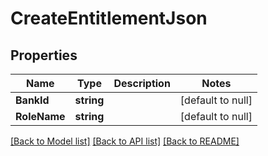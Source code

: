 # CreateEntitlementJson

## Properties
Name | Type | Description | Notes
------------ | ------------- | ------------- | -------------
**BankId** | **string** |  | [default to null]
**RoleName** | **string** |  | [default to null]

[[Back to Model list]](../README.md#documentation-for-models) [[Back to API list]](../README.md#documentation-for-api-endpoints) [[Back to README]](../README.md)


